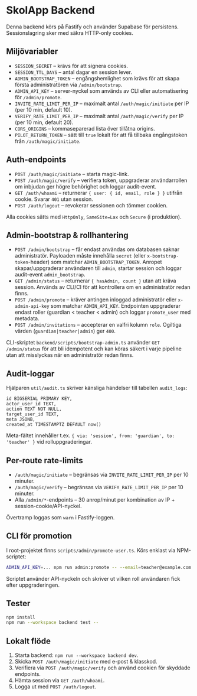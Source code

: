 # SkolApp Backend

Denna backend körs på Fastify och använder Supabase för persistens. Sessionslagring sker med säkra HTTP-only cookies.

## Miljövariabler

- `SESSION_SECRET` – krävs för att signera cookies.
- `SESSION_TTL_DAYS` – antal dagar en session lever.
- `ADMIN_BOOTSTRAP_TOKEN` – engångshemlighet som krävs för att skapa första administratören via `/admin/bootstrap`.
- `ADMIN_API_KEY` – server-nyckel som används av CLI eller automatisering för `/admin/promote`.
- `INVITE_RATE_LIMIT_PER_IP` – maximalt antal `/auth/magic/initiate` per IP (per 10 min, default 10).
- `VERIFY_RATE_LIMIT_PER_IP` – maximalt antal `/auth/magic/verify` per IP (per 10 min, default 20).
- `CORS_ORIGINS` – kommaseparerad lista över tillåtna origins.
- `PILOT_RETURN_TOKEN` – sätt till `true` lokalt för att få tillbaka engångstoken från `/auth/magic/initiate`.

## Auth-endpoints

- `POST /auth/magic/initiate` – starta magic-link.
- `POST /auth/magic/verify` – verifiera token, uppgraderar användarrollen om inbjudan ger högre behörighet och loggar audit-event.
- `GET /auth/whoami` – returnerar `{ user: { id, email, role } }` utifrån cookie. Svarar `401` utan session.
- `POST /auth/logout` – revokerar sessionen och tömmer cookien.

Alla cookies sätts med `HttpOnly`, `SameSite=Lax` och `Secure` (i produktion).

## Admin-bootstrap & rollhantering

- `POST /admin/bootstrap` – får endast användas om databasen saknar administratör. Payloaden måste innehålla `secret` (eller `x-bootstrap-token`-header) som matchar `ADMIN_BOOTSTRAP_TOKEN`. Anropet skapar/uppgraderar användaren till `admin`, startar session och loggar audit-event `admin_bootstrap`.
- `GET /admin/status` – returnerar `{ hasAdmin, count }` utan att kräva session. Används av CLI/CI för att kontrollera om en administratör redan finns.
- `POST /admin/promote` – kräver antingen inloggad administratör eller `x-admin-api-key` som matchar `ADMIN_API_KEY`. Endpointen uppgraderar endast roller (guardian < teacher < admin) och loggar `promote_user` med metadata.
- `POST /admin/invitations` – accepterar en valfri kolumn `role`. Ogiltiga värden (`guardian|teacher|admin`) ger `400`.

CLI-skriptet `backend/scripts/bootstrap-admin.ts` använder `GET /admin/status` för att bli idempotent och kan köras säkert i varje pipeline utan att misslyckas när en administratör redan finns.

## Audit-loggar

Hjälparen `util/audit.ts` skriver känsliga händelser till tabellen `audit_logs`:

```
id BIGSERIAL PRIMARY KEY,
actor_user_id TEXT,
action TEXT NOT NULL,
target_user_id TEXT,
meta JSONB,
created_at TIMESTAMPTZ DEFAULT now()
```

Meta-fältet innehåller t.ex. `{ via: 'session', from: 'guardian', to: 'teacher' }` vid rolluppgraderingar.

## Per-route rate-limits

- `/auth/magic/initiate` – begränsas via `INVITE_RATE_LIMIT_PER_IP` per 10 minuter.
- `/auth/magic/verify` – begränsas via `VERIFY_RATE_LIMIT_PER_IP` per 10 minuter.
- Alla `/admin/*`-endpoints – 30 anrop/minut per kombination av IP + session-cookie/API-nyckel.

Övertramp loggas som `warn` i Fastify-loggen.

## CLI för promotion

I root-projektet finns `scripts/admin/promote-user.ts`. Körs enklast via NPM-scriptet:

```bash
ADMIN_API_KEY=... npm run admin:promote -- --email=teacher@example.com --role=teacher
```

Scriptet använder API-nyckeln och skriver ut vilken roll användaren fick efter uppgraderingen.

## Tester

```bash
npm install
npm run --workspace backend test --
```

## Lokalt flöde

1. Starta backend: `npm run --workspace backend dev`.
2. Skicka `POST /auth/magic/initiate` med e-post & klasskod.
3. Verifiera via `POST /auth/magic/verify` och använd cookien för skyddade endpoints.
4. Hämta session via `GET /auth/whoami`.
5. Logga ut med `POST /auth/logout`.

